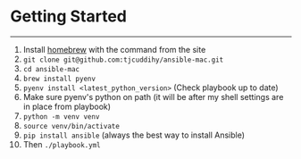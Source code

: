 # Getting Started
---------------

1. Install [homebrew](http://brew.sh/) with the command from the site
1. `git clone git@github.com:tjcuddihy/ansible-mac.git`
1. `cd ansible-mac`
1. `brew install pyenv`
1. `pyenv install <latest_python_version>` (Check playbook up to date)
1. Make sure pyenv's python on path (it will be after my shell settings are in place from playbook)
1. `python -m venv venv`
1. `source venv/bin/activate`
1. `pip install ansible` (always the best way to install Ansible)
1. Then `./playbook.yml`
